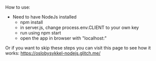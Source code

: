 How to use:
- Need to have NodeJs installed
  - npm install
  - in server.js, change process.env.CLIENT to your own key
  - run using npm start
  - open the app in browser with "localhost:<port-number>"

Or if you want to skip these steps you can visit this page to see how it works:
<a href="https://oslobysykkel-nodejs.glitch.me/" target="_blank">https://oslobysykkel-nodejs.glitch.me/</a>